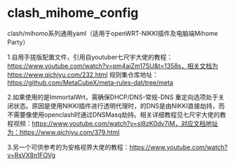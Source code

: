 # clash_mihome_config
clash/mihomo系列通用yaml（适用于openWRT-NIKKI插件及电脑端Mihome Party）

1.自用手搓版配置文件，引用自youtuber七尺宇大佬的教程：https://www.youtube.com/watch?v=pm4aiZm17SU&t=1358s，相关文档为https://www.qichiyu.com/232.html
规则集仓库地址：https://github.com/MetaCubeX/meta-rules-dat/tree/meta

2.如果使用的是ImmortalWrt，需确保DHCP/DNS-常规-DNS 重定向选项处于关闭状态。原因是使用NIKKI插件进行透明代理时，的DNS是由NIKKI直接劫持，而不需要像使用openclash时通过DNSMasq劫持。相关详细教程见七尺宇大佬的教程视频：https://www.youtube.com/watch?v=sl8zK0dv7iM，对应文档地址为：https://www.qichiyu.com/379.html

3.另一个可供参考的为安格视界大佬的教程：https://www.youtube.com/watch?v=RsVX8n1FOVg
